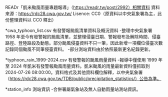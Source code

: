 
READr「凱米颱風雨量專題報導」（https://readr.tw/post/2992）相關資料
資料來源：https://rdc28.cwa.gov.tw/
Lisence: CC0（原資料以中央氣象署為主，此份整理資料以 CC0 釋出）

*cwa_typhoon_list.csv 有發警報颱風清單資料及概況資料
-整理中央氣象署 1958 年至今有發警報的颱風清單，並整理侵臺日期、警報發布及解除時間、侵臺路徑、登陸路段及動態。部分颱風侵臺資料不只一筆，因此新增一項欄位侵臺次數記錄同個颱風不同筆侵臺資料。
-部分測站資料由於依照最新更名紀錄更新。
    
*typhoon_rain_1999-2024.csv 有發警報的颱風雨量資料
-報導中僅使用 1999 年至 2024 年凱米有發警報颱風雨量資料。凱米颱風的雨量最新資料僅抓取到 2024-07-26 08:00:00。資料格式及其他資料欄位解釋，以中央氣象署（https://rdc28.cwa.gov.tw/TDB/public/precipitation_statistics/）公告為準。
    
*station_info 測站資訊
-合併署屬氣象站及無人自動雨量站測站資訊。
